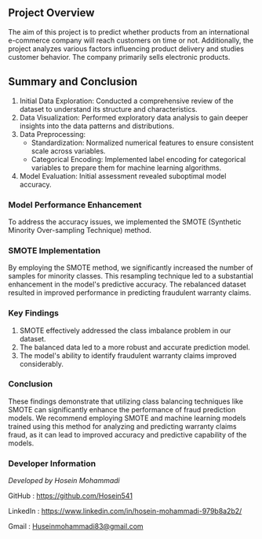 ## Project Overview
The aim of this project is to predict whether products from an international e-commerce company will reach customers on time or not. Additionally, the project analyzes various factors influencing product delivery and studies customer behavior. The company primarily sells electronic products.

## Summary and Conclusion 

1. Initial Data Exploration: Conducted a comprehensive review of the dataset to understand its structure and characteristics.
2. Data Visualization: Performed exploratory data analysis to gain deeper insights into the data patterns and distributions.
3. Data Preprocessing:
   - Standardization: Normalized numerical features to ensure consistent scale across variables.
   - Categorical Encoding: Implemented label encoding for categorical variables to prepare them for machine learning algorithms.
4. Model Evaluation: Initial assessment revealed suboptimal model accuracy.

### Model Performance Enhancement

To address the accuracy issues, we implemented the SMOTE (Synthetic Minority Over-sampling Technique) method.

### SMOTE Implementation

By employing the SMOTE method, we significantly increased the number of samples for minority classes. This resampling technique led to a substantial enhancement in the model's predictive accuracy. The rebalanced dataset resulted in improved performance in predicting fraudulent warranty claims.

### Key Findings

1. SMOTE effectively addressed the class imbalance problem in our dataset.
2. The balanced data led to a more robust and accurate prediction model.
3. The model's ability to identify fraudulent warranty claims improved considerably.

### Conclusion

These findings demonstrate that utilizing class balancing techniques like SMOTE can significantly enhance the performance of fraud prediction models. We recommend employing SMOTE and machine learning models trained using this method for analyzing and predicting warranty claims fraud, as it can lead to improved accuracy and predictive capability of the models.

### Developer Information

*Developed by Hosein Mohammadi*

GitHub : https://github.com/Hosein541

LinkedIn : https://www.linkedin.com/in/hosein-mohammadi-979b8a2b2/

Gmail : Huseinmohammadi83@gmail.com
